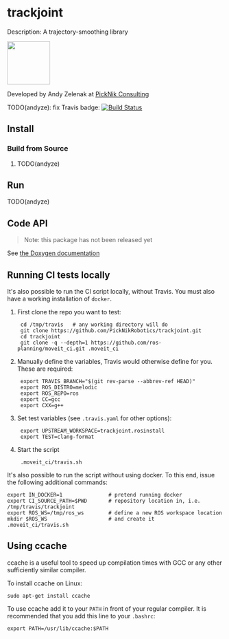 # trackjoint

Description: A trajectory-smoothing library

<img src="https://picknik.ai/assets/images/logo.jpg" width="100">

Developed by Andy Zelenak at [PickNik Consulting](http://picknik.ai/)

TODO(andyze): fix Travis badge:
[![Build Status](https://travis-ci.com/PickNikRobotics/trackjoint.svg?token=o9hPQnr2kShM9ckDs6J8&branch=master)](https://travis-ci.com/PickNikRobotics/trackjoint)

## Install

### Build from Source

1. TODO(andyze)

## Run

TODO(andyze)

## Code API

> Note: this package has not been released yet

See [the Doxygen documentation](http://docs.ros.org/melodic/api/trackjoint/html/anotated.html)

## Running CI tests locally

It's also possible to run the CI script locally, without Travis.  You must also have a working installation of `docker`.

1. First clone the repo you want to test:

        cd /tmp/travis   # any working directory will do
        git clone https://github.com/PickNikRobotics/trackjoint.git
        cd trackjoint
        git clone -q --depth=1 https://github.com/ros-planning/moveit_ci.git .moveit_ci

1. Manually define the variables, Travis would otherwise define for you. These are required:

        export TRAVIS_BRANCH="$(git rev-parse --abbrev-ref HEAD)"
        export ROS_DISTRO=melodic
        export ROS_REPO=ros
        export CC=gcc
        export CXX=g++

1. Set test variables (see `.travis.yaml` for other options):

        export UPSTREAM_WORKSPACE=trackjoint.rosinstall
        export TEST=clang-format

1. Start the script

        .moveit_ci/travis.sh

It's also possible to run the script without using docker. To this end, issue the following additional commands:

    export IN_DOCKER=1               # pretend running docker
    export CI_SOURCE_PATH=$PWD       # repository location in, i.e. /tmp/travis/trackjoint
    export ROS_WS=/tmp/ros_ws        # define a new ROS workspace location
    mkdir $ROS_WS                    # and create it
    .moveit_ci/travis.sh

## Using ccache

ccache is a useful tool to speed up compilation times with GCC or any other sufficiently similar compiler.

To install ccache on Linux:

    sudo apt-get install ccache

To use ccache add it to your ``PATH`` in front of your regular compiler. It is recommended that you add this line to your `.bashrc`:

    export PATH=/usr/lib/ccache:$PATH
